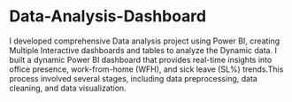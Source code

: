 # Data-Analysis-Dashboard
I developed comprehensive Data analysis project using Power BI, creating Multiple Interactive dashboards and tables to analyze the Dynamic data. I built a dynamic Power BI dashboard that provides real-time insights into office presence, work-from-home (WFH), and sick leave (SL%) trends.This process involved several stages, including data preprocessing, data cleaning, and data visualization.
